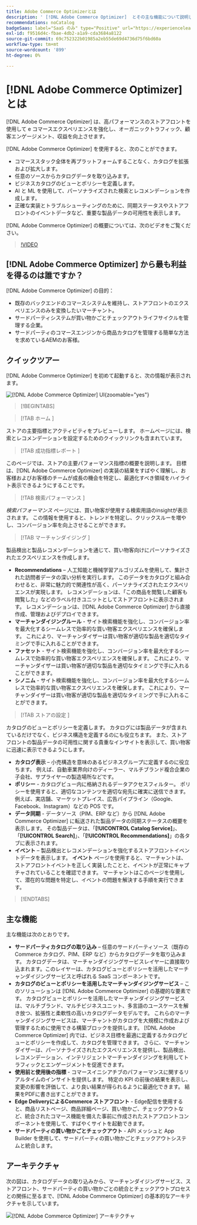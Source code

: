 ```yaml
---
title: Adobe Commerce Optimizerとは
description: ' [!DNL Adobe Commerce Optimizer]  とその主な機能について説明します。'
recommendations: noCatalog
badgeSaas: label="SaaS のみ" type="Positive" url="https://experienceleague.adobe.com/ja/docs/commerce/user-guides/product-solutions" tooltip="Adobe Commerce as a Cloud ServiceおよびAdobe Commerce Optimizer プロジェクトにのみ適用されます（Adobeで管理される SaaS インフラストラクチャ）。"
exl-id: f9516d4c-fbae-4db2-a1a9-cda3684a8122
source-git-commit: 69c752322b01985a2eb55de69d4736d75f6bd60a
workflow-type: tm+mt
source-wordcount: '899'
ht-degree: 0%

---
```


# [!DNL Adobe Commerce Optimizer] とは

[!DNL Adobe Commerce Optimizer] は、高パフォーマンスのストアフロントを使用して e コマースエクスペリエンスを強化し、オーガニックトラフィック、顧客エンゲージメント、収益を向上させます。

[!DNL Adobe Commerce Optimizer] を使用すると、次のことができます。

- コマーススタック全体を再プラットフォームすることなく、カタログを拡張および拡大します。
- 任意のソースからカタログデータを取り込みます。
- ビジネスカタログのビューとポリシーを定義します。
- AI と ML を使用して、パーソナライズされた検索とレコメンデーションを作成します。
- 正確な実装とトラブルシューティングのために、同期ステータスやストアフロントのイベントデータなど、重要な製品データの可用性を表示します。

[!DNL Adobe Commerce Optimizer] の概要については、次のビデオをご覧ください。

>[!VIDEO](https://video.tv.adobe.com/v/3450464?captions=jpn)

## [!DNL Adobe Commerce Optimizer] から最も利益を得るのは誰ですか？

[!DNL Adobe Commerce Optimizer] の目的：

- 既存のバックエンドのコマースシステムを維持し、ストアフロントのエクスペリエンスのみを変換したいマーチャント。
- サードパーティシステムが買い物かごとチェックアウトライフサイクルを管理する企業。
- サードパーティのコマースエンジンから商品カタログを管理する簡単な方法を求めているAEMのお客様。

## クイックツアー

[!DNL Adobe Commerce Optimizer] を初めて起動すると、次の情報が表示されます。

![[!DNL Adobe Commerce Optimizer] UI](./assets/user-interface.png){zoomable="yes"}

>[!BEGINTABS]

>[!TAB  ホーム ]

ストアの主要指標とアクティビティをプレビューします。 ホームページには、検索とレコメンデーションを設定するためのクイックリンクも含まれています。

>[!TAB  成功指標レポート ]

このページでは、ストアの主要パフォーマンス指標の概要を説明します。 目標は、[!DNL Adobe Commerce Optimizer] の実装の結果をすばやく理解し、お客様およびお客様のチームが成長の機会を特定し、最適化すべき領域をハイライト表示できるようにすることです。

>[!TAB  検索パフォーマンス ]

*検索パフォーマンス* ページには、買い物客が使用する検索用語のinsightが表示されます。 この情報を使用すると、トレンドを特定し、クリックスルーを増やし、コンバージョン率を向上させることができます。

>[!TAB  マーチャンダイジング ]

製品検出と製品レコメンデーションを通じて、買い物客向けにパーソナライズされたエクスペリエンスを作成します。

- **Recommendations** – 人工知能と機械学習アルゴリズムを使用して、集計された訪問者データの深い分析を実行します。 このデータをカタログと組み合わせると、非常に魅力的で関連性が高く、パーソナライズされたエクスペリエンスが実現します。 レコメンデーションは、「この商品を閲覧した顧客も閲覧した」などのラベル付きユニットとしてストアフロントに表示されます。 レコメンデーションは、[!DNL Adobe Commerce Optimizer] から直接作成、管理およびデプロイできます。
- **マーチャンダイジングルール** - サイト検索機能を強化し、コンバージョン率を最大化するシームレスで効率的な買い物客エクスペリエンスを確保します。 これにより、マーチャンダイザーは買い物客が適切な製品を適切なタイミングで手に入れることができます。
- **ファセット** - サイト検索機能を強化し、コンバージョン率を最大化するシームレスで効率的な買い物客エクスペリエンスを確保します。 これにより、マーチャンダイザーは買い物客が適切な製品を適切なタイミングで手に入れることができます。
- **シノニム** - サイト検索機能を強化し、コンバージョン率を最大化するシームレスで効率的な買い物客エクスペリエンスを確保します。 これにより、マーチャンダイザーは買い物客が適切な製品を適切なタイミングで手に入れることができます。

>[!TAB  ストアの設定 ]

カタログのビューとポリシーを定義します。 カタログには製品データが含まれているだけでなく、ビジネス構造を定義するのにも役立ちます。 また、ストアフロントの製品データの可用性に関する貴重なインサイトを表示して、買い物客に迅速に表示できるようにします。

- **カタログ表示** – 小売構造を意味のあるビジネスグループに定義するのに役立ちます。 例えば、自動車業界向けのディーラー、マルチブランド複合企業の子会社、サプライヤーの製造場所などです。
- **ポリシー** - カタログビュー内に格納されるデータアクセスフィルター。 ポリシーを使用すると、適切なコンテンツを適切な宛先に確実に送信できます。 例えば、実店舗、マーケットプレイス、広告パイプライン（Google、Facebook、Instagram）などの POS です。
- **データ同期** - データソース（PIM、ERP など）から [!DNL Adobe Commerce Optimizer] に転送された製品データの同期ステータスの概要を表示します。 その製品データは、「**[!UICONTROL Catalog Service]**」、「**[!UICONTROL Search]**」、「**[!UICONTROL Recommendations]**」の各タブに表示されます。
- **イベント** – 製品検出とレコメンデーションを強化するストアフロントイベントデータを表示します。 **イベント** ページを使用すると、マーチャントは、ストアフロントイベントを正しく実装したことと、イベントが正常にキャプチャされていることを確認できます。 マーチャントはこのページを使用して、潜在的な問題を特定し、イベントの問題を解決する手順を実行できます。

>[!ENDTABS]

## 主な機能

主な機能は次のとおりです。

- **サードパーティカタログの取り込み** – 任意のサードパーティソース（既存のCommerce カタログ、PIM、ERP など）からカタログデータを取り込みます。 カタログデータは、マーチャンダイジングサービスレイヤーに直接取り込まれます。このレイヤーは、カタログビューとポリシーを活用したマーチャンダイジングサービスと呼ばれる SaaS コンポーネントです。
- **カタログのビューとポリシーを活用したマーチャンダイジングサービス** – このソリューションは [!DNL Adobe Commerce Optimizer] の基礎的な要素です。 カタログビューとポリシーを活用したマーチャンダイジングサービスは、マルチブランド、マルチビジネスユニット、多言語のユースケースを解き放つ、拡張性と柔軟性の高いカタログデータモデルです。 これらのマーチャンダイジングサービスは、マーチャントがカタログを大規模に作成および管理するために使用できる構築ブロックを提供します。 [!DNL Adobe Commerce Optimizer] 内では、ビジネス目標を最適に定義するカタログビューとポリシーを作成して、カタログを管理できます。 さらに、マーチャンダイザーは、パーソナライズされたエクスペリエンスを提供し、製品検出、レコメンデーション、インテリジェント&#x200B;マーチャンダイジングを利用してトラフィックとエンゲージメントを促進できます。
- **使用前と使用後の指標** - コマースイニシアチブのパフォーマンスに関するリアルタイムのインサイトを提供します。 特定の KPI の前後の結果を表示し、変更の影響を評価して、より良い結果が得られるように最適化できます。 結果をPDFに書き出すことができます。
- **Edge DeliveryによるCommerce ストアフロント** - Edge配信を使用すると、商品リストページ、商品詳細ページ、買い物かご、チェックアウトなど、統合されたコマース機能を備えた事前に作成されたストアフロントコンポーネントを使用して、すばやくサイトを起動できます。
- **サードパーティの買い物かごとチェックアウト** - API メッシュと App Builder を使用して、サードパーティの買い物かごとチェックアウトシステムと統合します。

## アーキテクチャ

次の図は、カタログデータの取り込みから、マーチャンダイジングサービス、ストアフロント、サードパーティの買い物かごとの統合とチェックアウトプロセスとの関係に至るまで、[!DNL Adobe Commerce Optimizer] の基本的なアーキテクチャを示しています。

![[!DNL Adobe Commerce Optimizer] アーキテクチャ ](./assets/architecture.png)
